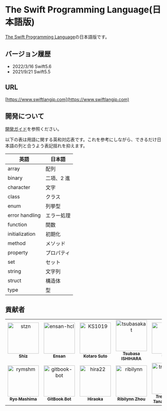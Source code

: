 <link href="./readme.css" rel="stylesheet"></link>

# The Swift Programming Language\(日本語版\)

[The Swift Programming Language](https://docs.swift.org/swift-book/)の日本語版です。

## バージョン履歴

- 2022/3/16 Swift5.6
- 2021/9/21 Swift5.5

## URL

[https://www.swiftlangjp.com](https://www.swiftlangjp.com)

## 開発について

[開発ガイド](https://github.com/stzn/the-swift-programming-language-jp/tree/fb429c05ba8213016ca97e93f9454d86ed274ab7/CONTRIBUTION.md)を参照ください。

以下の表は用語に関する英和対応表です。これを参考にしながら、できるだけ日本語の列と合うよう表記揺れを抑えます。

|英語|日本語|
|--------|--------|
|array|配列|
|binary|二項、2 進|
|character|文字|
|class|クラス|
|enum|列挙型|
|error handling|エラー処理|
|function|関数|
|initialization|初期化|
|method|メソッド|
|property|プロパティ|
|set|セット|
|string|文字列|
|struct|構造体|
|type|型|

## 貢献者
<div id="contributors">
<!-- readme: contributors -start -->
<table>
<tr>
    <td align="center">
        <a href="https://github.com/stzn">
            <img src="https://avatars.githubusercontent.com/u/35151927?v=4" width="100;" alt="stzn"/>
            <br />
            <sub><b>Shiz</b></sub>
        </a>
    </td>
    <td align="center">
        <a href="https://github.com/ensan-hcl">
            <img src="https://avatars.githubusercontent.com/u/63481257?v=4" width="100;" alt="ensan-hcl"/>
            <br />
            <sub><b>Ensan</b></sub>
        </a>
    </td>
    <td align="center">
        <a href="https://github.com/KS1019">
            <img src="https://avatars.githubusercontent.com/u/6828522?v=4" width="100;" alt="KS1019"/>
            <br />
            <sub><b>Kotaro Suto</b></sub>
        </a>
    </td>
    <td align="center">
        <a href="https://github.com/tsubasakat">
            <img src="https://avatars.githubusercontent.com/u/26360184?v=4" width="100;" alt="tsubasakat"/>
            <br />
            <sub><b>Tsubasa ISHIHARA</b></sub>
        </a>
    </td>
    <td align="center">
        <a href="https://github.com/uhooi">
            <img src="https://avatars.githubusercontent.com/u/21194714?v=4" width="100;" alt="uhooi"/>
            <br />
            <sub><b>Uhooi</b></sub>
        </a>
    </td>
    <td align="center">
        <a href="https://github.com/jollyjoester">
            <img src="https://avatars.githubusercontent.com/u/2178775?v=4" width="100;" alt="jollyjoester"/>
            <br />
            <sub><b>Hideyuki Nanashima</b></sub>
        </a>
    </td></tr>
<tr>
    <td align="center">
        <a href="https://github.com/rymshm">
            <img src="https://avatars.githubusercontent.com/u/23201810?v=4" width="100;" alt="rymshm"/>
            <br />
            <sub><b>Ryo Mashima</b></sub>
        </a>
    </td>
    <td align="center">
        <a href="https://github.com/gitbook-bot">
            <img src="https://avatars.githubusercontent.com/u/31919211?v=4" width="100;" alt="gitbook-bot"/>
            <br />
            <sub><b>GitBook Bot</b></sub>
        </a>
    </td>
    <td align="center">
        <a href="https://github.com/hira22">
            <img src="https://avatars.githubusercontent.com/u/31942637?v=4" width="100;" alt="hira22"/>
            <br />
            <sub><b>Hiraoka</b></sub>
        </a>
    </td>
    <td align="center">
        <a href="https://github.com/ribilynn">
            <img src="https://avatars.githubusercontent.com/u/11924267?v=4" width="100;" alt="ribilynn"/>
            <br />
            <sub><b>Ribilynn Zhou</b></sub>
        </a>
    </td>
    <td align="center">
        <a href="https://github.com/treastrain">
            <img src="https://avatars.githubusercontent.com/u/13805382?v=4" width="100;" alt="treastrain"/>
            <br />
            <sub><b>Treastrain / Tanaka Ryoga</b></sub>
        </a>
    </td></tr>
</table>
<!-- readme: contributors -end -->
</div>
